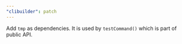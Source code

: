 ```yaml
---
"clibuilder": patch
---
```


Add `tmp` as dependencies.
It is used by `testCommand()` which is part of public API.
